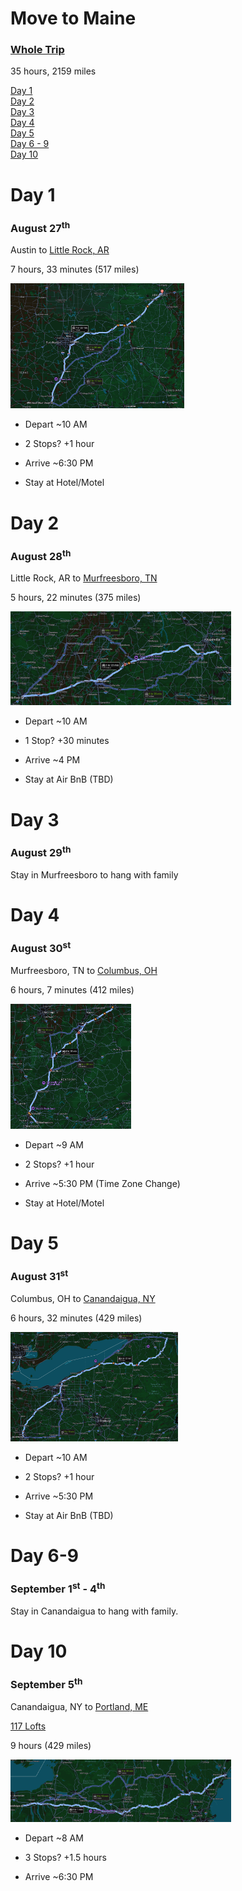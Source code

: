 # Move to Maine
### [Whole Trip](https://maps.app.goo.gl/MdMXAQ76ksYJKyqo7)
35 hours, 2159 miles

[Day 1](#day-1)<br>
[Day 2](#day-2)<br>
[Day 3](#day-3)<br>
[Day 4](#day-4)<br>
[Day 5](#day-5)<br>
[Day 6 - 9](#day-6-9)<br>
[Day 10](#day-10)<br>


# Day 1  
### August 27<sup>th</sup>

Austin to [Little Rock, AR](https://maps.app.goo.gl/RSqsVbbEEius8Uhy6)

7 hours, 33 minutes (517 miles)

<img src="images/AUS_TX-LR_AR.png" height="200">

- Depart ~10 AM

- 2 Stops? +1 hour

- Arrive ~6:30 PM

- Stay at Hotel/Motel

# Day 2
### August 28<sup>th</sup>
Little Rock, AR to [Murfreesboro, TN](https://maps.app.goo.gl/bVtnWE2aw6Twp9RWA)

5 hours, 22 minutes (375 miles)

<img src="images/LR_AR-MUR_TN.png" height="150">

- Depart ~10 AM

- 1 Stop? +30 minutes

- Arrive ~4 PM

- Stay at Air BnB (TBD)

# Day 3
### August 29<sup>th</sup>
Stay in Murfreesboro to hang with family

# Day 4
### August 30<sup>st</sup>
Murfreesboro, TN to [Columbus, OH](https://maps.app.goo.gl/Q4yeC6588fyNRwJHA)

6 hours, 7 minutes (412 miles)

<img src="images/MUR_TN-COL_OH.png" height="200">

- Depart ~9 AM

- 2 Stops? +1 hour

- Arrive ~5:30 PM (Time Zone Change)

- Stay at Hotel/Motel

# Day 5
### August 31<sup>st</sup>

Columbus, OH to [Canandaigua, NY](https://maps.app.goo.gl/rc2MMeUWn7wRtm9f6)

6 hours, 32 minutes (429 miles)

<img src="images/COL_OH-CAN_NY.png" height="175">

- Depart ~10 AM

- 2 Stops? +1 hour 

- Arrive ~5:30 PM

- Stay at Air BnB (TBD)

# Day 6-9
### September 1<sup>st</sup> - 4<sup>th</sup>

Stay in Canandaigua to hang with family.

# Day 10
### September 5<sup>th</sup>

Canandaigua, NY to [Portland, ME](https://maps.app.goo.gl/X56vmV43XoPi2mTK6) 

 [117 Lofts](https://www.portproperty.com/building/117-preble-street/)

9 hours (429 miles)

<img src="images/CAN_NY-POR_ME.png" height="100">

- Depart ~8 AM

- 3 Stops? +1.5 hours

- Arrive ~6:30 PM